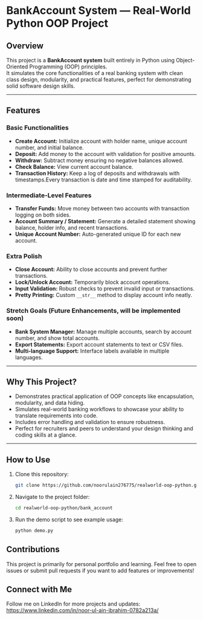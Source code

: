 # BankAccount System — Real-World Python OOP Project

## Overview

This project is a **BankAccount system** built entirely in Python using Object-Oriented Programming (OOP) principles.  
It simulates the core functionalities of a real banking system with clean class design, modularity, and practical features, perfect for demonstrating solid software design skills.

---

## Features

### Basic Functionalities
- **Create Account:** Initialize account with holder name, unique account number, and initial balance.
- **Deposit:** Add money to the account with validation for positive amounts.
- **Withdraw:** Subtract money ensuring no negative balances allowed.
- **Check Balance:** View current account balance.
- **Transaction History:** Keep a log of deposits and withdrawals with timestamps.Every transaction is date and time stamped for auditability.

### Intermediate-Level Features
- **Transfer Funds:** Move money between two accounts with transaction logging on both sides.
- **Account Summary / Statement:** Generate a detailed statement showing balance, holder info, and recent transactions.
- **Unique Account Number:** Auto-generated unique ID for each new account.

### Extra Polish
- **Close Account:** Ability to close accounts and prevent further transactions.
- **Lock/Unlock Account:** Temporarily block account operations.
- **Input Validation:** Robust checks to prevent invalid input or transactions.
- **Pretty Printing:** Custom `__str__` method to display account info neatly.

### Stretch Goals (Future Enhancements, will be implemented soon)
- **Bank System Manager:** Manage multiple accounts, search by account number, and show total accounts.
- **Export Statements:** Export account statements to text or CSV files.
- **Multi-language Support:** Interface labels available in multiple languages.

---

## Why This Project?

- Demonstrates practical application of OOP concepts like encapsulation, modularity, and data hiding.
- Simulates real-world banking workflows to showcase your ability to translate requirements into code.
- Includes error handling and validation to ensure robustness.
- Perfect for recruiters and peers to understand your design thinking and coding skills at a glance.

---

## How to Use

1. Clone this repository:

   ```bash
   git clone https://github.com/noorulain276775/realworld-oop-python.git

2. Navigate to the project folder:

   ```bash
   cd realworld-oop-python/bank_account

3. Run the demo script to see example usage:

   ```bash
   python demo.py

## Contributions
This project is primarily for personal portfolio and learning.
Feel free to open issues or submit pull requests if you want to add features or improvements!

## Connect with Me
Follow me on LinkedIn for more projects and updates:
https://www.linkedin.com/in/noor-ul-ain-ibrahim-0782a213a/


